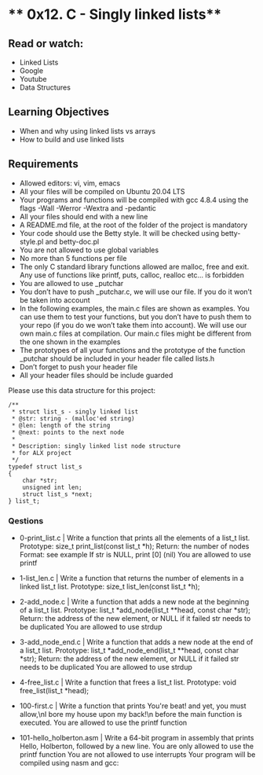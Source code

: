 # ** 0x12. C - Singly linked lists**

## Read or watch:

- Linked Lists
- Google
- Youtube
- Data Structures

## Learning Objectives

- When and why using linked lists vs arrays
- How to build and use linked lists

## Requirements

- Allowed editors: vi, vim, emacs
- All your files will be compiled on Ubuntu 20.04 LTS
- Your programs and functions will be compiled with gcc 4.8.4 using the flags -Wall -Werror -Wextra and -pedantic
- All your files should end with a new line
- A README.md file, at the root of the folder of the project is mandatory
- Your code should use the Betty style. It will be checked using betty-style.pl and betty-doc.pl
- You are not allowed to use global variables
- No more than 5 functions per file
- The only C standard library functions allowed are malloc, free and exit. Any use of functions like printf, puts, calloc, realloc etc… is forbidden
- You are allowed to use \_putchar
- You don’t have to push \_putchar.c, we will use our file. If you do it won’t be taken into account
- In the following examples, the main.c files are shown as examples. You can use them to test your functions, but you don’t have to push them to your repo (if you do we won’t take them into account). We will use our own main.c files at compilation. Our main.c files might be different from the one shown in the examples
- The prototypes of all your functions and the prototype of the function \_putchar should be included in your header file called lists.h
- Don’t forget to push your header file
- All your header files should be include guarded

Please use this data structure for this project:

```
/**
 * struct list_s - singly linked list
 * @str: string - (malloc'ed string)
 * @len: length of the string
 * @next: points to the next node
 *
 * Description: singly linked list node structure
 * for ALX project
 */
typedef struct list_s
{
    char *str;
    unsigned int len;
    struct list_s *next;
} list_t;

```

### Qestions

- 0-print_list.c | Write a function that prints all the elements of a list_t list.
  Prototype: size_t print_list(const list_t \*h);
  Return: the number of nodes
  Format: see example
  If str is NULL, print [0] (nil)
  You are allowed to use printf

- 1-list_len.c | Write a function that returns the number of elements in a linked list_t list.
  Prototype: size_t list_len(const list_t \*h);

- 2-add_node.c | Write a function that adds a new node at the beginning of a list_t list.
  Prototype: list_t *add_node(list_t \*\*head, const char *str);
  Return: the address of the new element, or NULL if it failed
  str needs to be duplicated
  You are allowed to use strdup

- 3-add_node_end.c | Write a function that adds a new node at the end of a list_t list.
  Prototype: list_t *add_node_end(list_t \*\*head, const char *str);
  Return: the address of the new element, or NULL if it failed
  str needs to be duplicated
  You are allowed to use strdup

- 4-free_list.c | Write a function that frees a list_t list.
  Prototype: void free_list(list_t \*head);

- 100-first.c | Write a function that prints You're beat! and yet, you must allow,\nI bore my house upon my back!\n before the main function is executed.
  You are allowed to use the printf function

- 101-hello_holberton.asm | Write a 64-bit program in assembly that prints Hello, Holberton, followed by a new line.
  You are only allowed to use the printf function
  You are not allowed to use interrupts
  Your program will be compiled using nasm and gcc:
